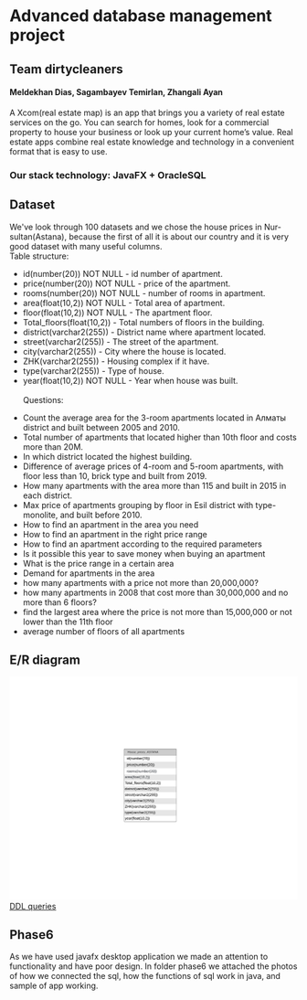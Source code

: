 # Advanced database management project
## Team dirtycleaners
#### Meldekhan Dias, Sagambayev Temirlan, Zhangali Ayan
A Xcom(real estate map) is an app that brings you a variety of real estate services on the go. You can search for homes, look for a commercial property to house your business or look up your current home’s value. Real estate apps combine real estate knowledge and technology in a convenient format that is easy to use. 
### Our stack technology: JavaFX + OracleSQL
###
## Dataset
We've look through 100 datasets and we chose the house prices in Nur-sultan(Astana), because the first of all it is about our country and it is very good dataset with many useful columns. <br/>
Table structure:
- id(number(20)) NOT NULL - id number of apartment.
- price(number(20)) NOT NULL - price of the apartment.
- rooms(number(20)) NOT NULL - number of rooms in apartment.
- area(float(10,2)) NOT NULL - Total area of apartment.
- floor(float(10,2)) NOT NULL - The apartment floor.
- Total_floors(float(10,2)) - Total numbers of floors in the building.
- district(varchar2(255)) - District name where apartment located.
- street(varchar2(255)) - The street of the apartment.
- city(varchar2(255)) - City where the house is located.
- ZHK(varchar2(255)) - Housing complex if it have.
- type(varchar2(255)) - Type of house.
- year(float(10,2)) NOT NULL - Year when house was built. <br/> <br/>
Questions:
* Count the average area for the 3-room apartments located in Алматы district and built between 2005 and 2010.
* Total number of apartments that located higher than 10th floor and costs more than 20M.
* In which district located the highest building.
* Difference of average prices of 4-room and 5-room apartments, with floor less than 10, brick type and  built from 2019.
* How many apartments with the area more than 115 and built in 2015 in each district.
* Max price of apartments grouping by floor in Esil district with type-monolite, and built before 2010.
* How to find an apartment in the area you need
* How to find an apartment in the right price range
* How to find an apartment according to the required parameters
* Is it possible this year to save money when buying an apartment
* What is the price range in a certain area
* Demand for apartments in the area
* how many apartments with a price not more than 20,000,000?
* how many apartments in 2008 that cost more than 30,000,000 and no more than 6 floors?
* find the largest area where the price is not more than 15,000,000 or not lower than the 11th floor
* average number of floors of all apartments

## E/R diagram
![Image alt](https://github.com/DiasSDU/dirtycleaners/blob/main/DirtyCleaners-ER.png)
[DDL queries](https://github.com/DiasSDU/dirtycleaners/blob/main/dirtycleaners-DDL-queries.sql)

## Phase6
As we have used javafx desktop application we made an attention to functionality and have poor design. In folder phase6 we attached the photos of how we connected the sql, how the functions of sql work in java, and sample of app working.
